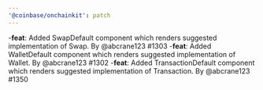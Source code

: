 ```yaml
---
'@coinbase/onchainkit': patch
---
```


-**feat**: Added SwapDefault component which renders suggested implementation of Swap. By @abcrane123 #1303
-**feat**: Added WalletDefault component which renders suggested implementation of Wallet. By @abcrane123 #1302
-**feat**: Added TransactionDefault component which renders suggested implementation of Transaction. By @abcrane123 #1350
